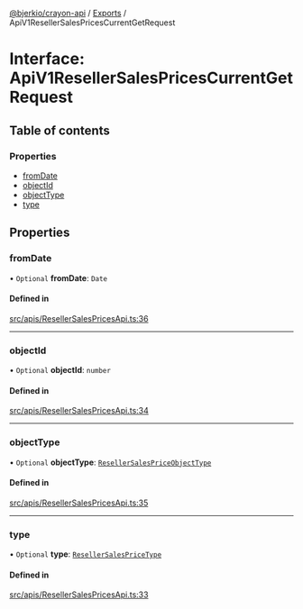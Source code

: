 [@bjerkio/crayon-api](../README.md) / [Exports](../modules.md) / ApiV1ResellerSalesPricesCurrentGetRequest

# Interface: ApiV1ResellerSalesPricesCurrentGetRequest

## Table of contents

### Properties

- [fromDate](ApiV1ResellerSalesPricesCurrentGetRequest.md#fromdate)
- [objectId](ApiV1ResellerSalesPricesCurrentGetRequest.md#objectid)
- [objectType](ApiV1ResellerSalesPricesCurrentGetRequest.md#objecttype)
- [type](ApiV1ResellerSalesPricesCurrentGetRequest.md#type)

## Properties

### fromDate

• `Optional` **fromDate**: `Date`

#### Defined in

[src/apis/ResellerSalesPricesApi.ts:36](https://github.com/bjerkio/crayon-api-js/blob/22cd66d/src/apis/ResellerSalesPricesApi.ts#L36)

___

### objectId

• `Optional` **objectId**: `number`

#### Defined in

[src/apis/ResellerSalesPricesApi.ts:34](https://github.com/bjerkio/crayon-api-js/blob/22cd66d/src/apis/ResellerSalesPricesApi.ts#L34)

___

### objectType

• `Optional` **objectType**: [`ResellerSalesPriceObjectType`](../enums/ResellerSalesPriceObjectType.md)

#### Defined in

[src/apis/ResellerSalesPricesApi.ts:35](https://github.com/bjerkio/crayon-api-js/blob/22cd66d/src/apis/ResellerSalesPricesApi.ts#L35)

___

### type

• `Optional` **type**: [`ResellerSalesPriceType`](../enums/ResellerSalesPriceType.md)

#### Defined in

[src/apis/ResellerSalesPricesApi.ts:33](https://github.com/bjerkio/crayon-api-js/blob/22cd66d/src/apis/ResellerSalesPricesApi.ts#L33)

